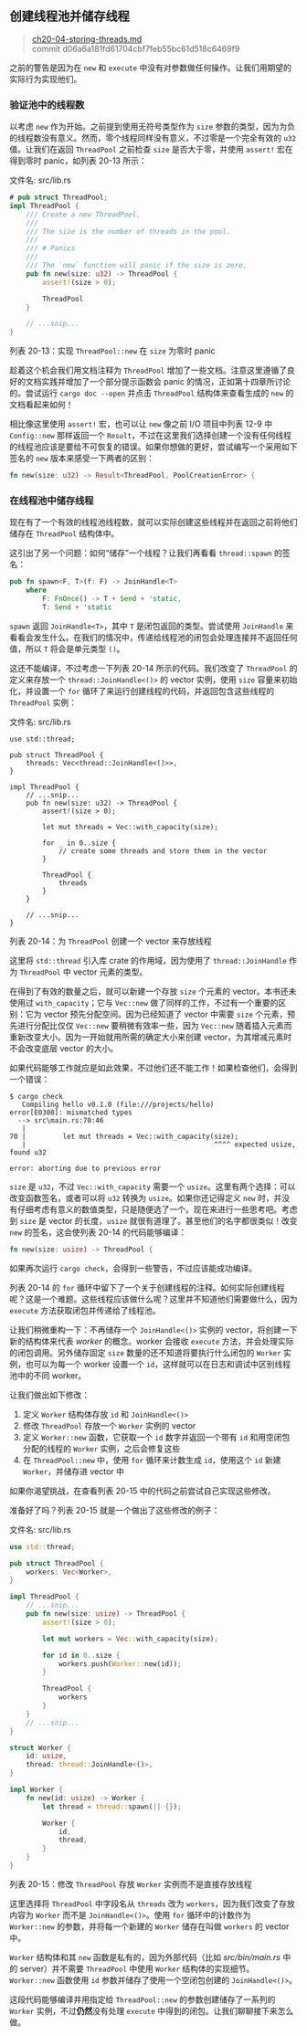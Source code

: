 ## 创建线程池并储存线程

> [ch20-04-storing-threads.md](https://github.com/rust-lang/book/blob/master/second-edition/src/ch20-04-storing-threads.md)
> <br>
> commit d06a6a181fd61704cbf7feb55bc61d518c6469f9

之前的警告是因为在 `new` 和 `execute` 中没有对参数做任何操作。让我们用期望的实际行为实现他们。

### 验证池中的线程数

以考虑 `new` 作为开始。之前提到使用无符号类型作为 `size` 参数的类型，因为为负的线程数没有意义。然而，零个线程同样没有意义，不过零是一个完全有效的 `u32` 值。让我们在返回 `ThreadPool` 之前检查 `size`  是否大于零，并使用 `assert!` 宏在得到零时 panic，如列表 20-13 所示：

<span class="filename">文件名: src/lib.rs</span>

```rust
# pub struct ThreadPool;
impl ThreadPool {
    /// Create a new ThreadPool.
    ///
    /// The size is the number of threads in the pool.
    ///
    /// # Panics
    ///
    /// The `new` function will panic if the size is zero.
    pub fn new(size: u32) -> ThreadPool {
        assert!(size > 0);

        ThreadPool
    }

    // ...snip...
}
```

<span class="caption">列表 20-13：实现 `ThreadPool::new` 在 `size` 为零时 panic</span>

趁着这个机会我们用文档注释为 `ThreadPool` 增加了一些文档。注意这里遵循了良好的文档实践并增加了一个部分提示函数会 panic 的情况，正如第十四章所讨论的。尝试运行 `cargo doc --open` 并点击 `ThreadPool` 结构体来查看生成的 `new` 的文档看起来如何！

相比像这里使用 `assert!` 宏，也可以让 `new` 像之前 I/O 项目中列表 12-9 中 `Config::new` 那样返回一个 `Result`，不过在这里我们选择创建一个没有任何线程的线程池应该是要给不可恢复的错误。如果你想做的更好，尝试编写一个采用如下签名的 `new` 版本来感受一下两者的区别：

```rust
fn new(size: u32) -> Result<ThreadPool, PoolCreationError> {
```

### 在线程池中储存线程

现在有了一个有效的线程池线程数，就可以实际创建这些线程并在返回之前将他们储存在 `ThreadPool` 结构体中。

这引出了另一个问题：如何“储存”一个线程？让我们再看看 `thread::spawn` 的签名：

```rust
pub fn spawn<F, T>(f: F) -> JoinHandle<T>
    where
        F: FnOnce() -> T + Send + 'static,
        T: Send + 'static
```

`spawn` 返回 `JoinHandle<T>`，其中 `T` 是闭包返回的类型。尝试使用 `JoinHandle` 来看看会发生什么。在我们的情况中，传递给线程池的闭包会处理连接并不返回任何值，所以 `T` 将会是单元类型 `()`。

这还不能编译，不过考虑一下列表 20-14 所示的代码。我们改变了 `ThreadPool` 的定义来存放一个 `thread::JoinHandle<()>` 的 vector 实例，使用 `size` 容量来初始化，并设置一个 `for` 循环了来运行创建线程的代码，并返回包含这些线程的 `ThreadPool` 实例：


<span class="filename">文件名: src/lib.rs</span>

```rust,ignore
use std::thread;

pub struct ThreadPool {
    threads: Vec<thread::JoinHandle<()>>,
}

impl ThreadPool {
    // ...snip...
    pub fn new(size: u32) -> ThreadPool {
        assert!(size > 0);

        let mut threads = Vec::with_capacity(size);

        for _ in 0..size {
            // create some threads and store them in the vector
        }

        ThreadPool {
            threads
        }
    }

    // ...snip...
}
```

<span class="caption">列表 20-14：为 `ThreadPool` 创建一个 vector 来存放线程</span>

这里将 `std::thread` 引入库 crate 的作用域，因为使用了 `thread::JoinHandle` 作为 `ThreadPool` 中 vector 元素的类型。

在得到了有效的数量之后，就可以新建一个存放 `size` 个元素的 vector。本书还未使用过 `with_capacity`；它与 `Vec::new` 做了同样的工作，不过有一个重要的区别：它为 vector 预先分配空间。因为已经知道了 vector 中需要 `size` 个元素，预先进行分配比仅仅 `Vec::new` 要稍微有效率一些，因为 `Vec::new` 随着插入元素而重新改变大小。因为一开始就用所需的确定大小来创建 vector，为其增减元素时不会改变底层 vector 的大小。

如果代码能够工作就应是如此效果，不过他们还不能工作！如果检查他们，会得到一个错误：

```
$ cargo check
   Compiling hello v0.1.0 (file:///projects/hello)
error[E0308]: mismatched types
  --> src\main.rs:70:46
   |
70 |         let mut threads = Vec::with_capacity(size);
   |                                              ^^^^ expected usize, found u32

error: aborting due to previous error
```

`size` 是 `u32`，不过 `Vec::with_capacity` 需要一个 `usize`。这里有两个选择：可以改变函数签名，或者可以将 `u32` 转换为 `usize`。如果你还记得定义 `new` 时，并没有仔细考虑有意义的数值类型，只是随便选了一个。现在来进行一些思考吧。考虑到 `size` 是 vector 的长度，`usize` 就很有道理了。甚至他们的名字都很类似！改变 `new` 的签名，这会使列表 20-14 的代码能够编译：

```rust
fn new(size: usize) -> ThreadPool {
```

如果再次运行 `cargo check`，会得到一些警告，不过应该能成功编译。

列表 20-14 的 `for` 循环中留下了一个关于创建线程的注释。如何实际创建线程呢？这是一个难题。这些线程应该做什么呢？这里并不知道他们需要做什么，因为 `execute` 方法获取闭包并传递给了线程池。

让我们稍微重构一下：不再储存一个 `JoinHandle<()>` 实例的 vector，将创建一下新的结构体来代表 *worker* 的概念。worker 会接收 `execute` 方法，并会处理实际的闭包调用。另外储存固定 `size` 数量的还不知道将要执行什么闭包的 `Worker` 实例，也可以为每一个 worker 设置一个 `id`，这样就可以在日志和调试中区别线程池中的不同 worker。

让我们做出如下修改：

1. 定义 `Worker` 结构体存放 `id` 和 `JoinHandle<()>`
2. 修改 `ThreadPool` 存放一个 `Worker` 实例的 vector
3. 定义 `Worker::new` 函数，它获取一个 `id` 数字并返回一个带有 `id` 和用空闭包分配的线程的 `Worker` 实例，之后会修复这些
4. 在 `ThreadPool::new` 中，使用 `for` 循环来计数生成 `id`，使用这个 `id` 新建 `Worker`，并储存进 vector 中

如果你渴望挑战，在查看列表 20-15 中的代码之前尝试自己实现这些修改。

准备好了吗？列表 20-15 就是一个做出了这些修改的例子：

<span class="filename">文件名: src/lib.rs</span>

```rust
use std::thread;

pub struct ThreadPool {
    workers: Vec<Worker>,
}

impl ThreadPool {
    // ...snip...
    pub fn new(size: usize) -> ThreadPool {
        assert!(size > 0);

        let mut workers = Vec::with_capacity(size);

        for id in 0..size {
            workers.push(Worker::new(id));
        }

        ThreadPool {
            workers
        }
    }
    // ...snip...
}

struct Worker {
    id: usize,
    thread: thread::JoinHandle<()>,
}

impl Worker {
    fn new(id: usize) -> Worker {
        let thread = thread::spawn(|| {});

        Worker {
            id,
            thread,
        }
    }
}
```

<span class="caption">列表 20-15：修改 `ThreadPool` 存放 `Worker` 实例而不是直接存放线程</span>

这里选择将 `ThreadPool` 中字段名从 `threads` 改为 `workers`，因为我们改变了存放内容为 `Worker` 而不是 `JoinHandle<()>`。使用 `for` 循环中的计数作为 `Worker::new` 的参数，并将每一个新建的 `Worker` 储存在叫做 `workers` 的 vector 中。

`Worker` 结构体和其 `new` 函数是私有的，因为外部代码（比如 *src/bin/main.rs* 中的 server）并不需要 `ThreadPool` 中使用 `Worker` 结构体的实现细节。`Worker::new` 函数使用 `id` 参数并储存了使用一个空闭包创建的 `JoinHandle<()>`。

这段代码能够编译并用指定给 `ThreadPool::new` 的参数创建储存了一系列的 `Worker` 实例，不过**仍然**没有处理 `execute` 中得到的闭包。让我们聊聊接下来怎么做。

